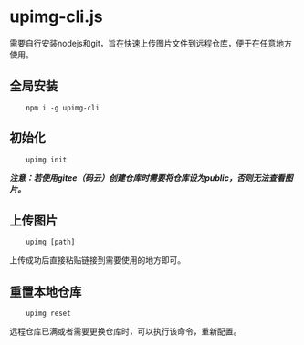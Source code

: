 # upimg-cli.js

需要自行安装nodejs和git，旨在快速上传图片文件到远程仓库，便于在任意地方使用。

## 全局安装

```
    npm i -g upimg-cli
```


## 初始化

```
    upimg init
```

***注意：若使用gitee（码云）创建仓库时需要将仓库设为public，否则无法查看图片。***


## 上传图片

```
    upimg [path]
```

上传成功后直接粘贴链接到需要使用的地方即可。

## 重置本地仓库
```
    upimg reset
```
远程仓库已满或者需要更换仓库时，可以执行该命令，重新配置。